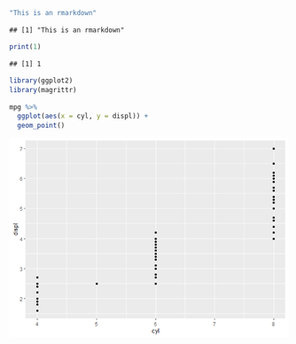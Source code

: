 
``` r
"This is an rmarkdown"
```

    ## [1] "This is an rmarkdown"

``` r
print(1)
```

    ## [1] 1

``` r
library(ggplot2)
library(magrittr)
```

``` r
mpg %>%
  ggplot(aes(x = cyl, y = displ)) +
  geom_point()
```

![](test-rmdown_files/figure-gfm/unnamed-chunk-4-1.png)<!-- -->

